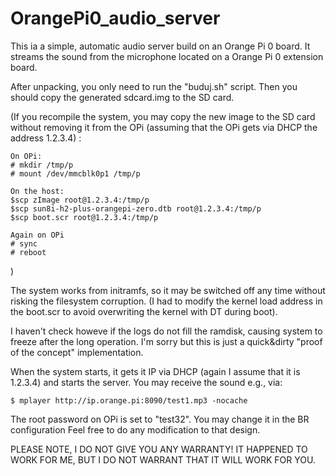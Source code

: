 # OrangePi0_audio_server

This ia a simple, automatic audio server build on an Orange Pi 0 board.
It streams the sound from the microphone located on a Orange Pi 0 
extension board.

After unpacking, you only need to run the "buduj.sh" script.
Then you should copy the generated sdcard.img to the SD card.

(If you recompile the system, you may copy the new image to the
SD card without removing it from the OPi (assuming that the OPi gets
via DHCP the address 1.2.3.4) :

    On OPi:
    # mkdir /tmp/p
    # mount /dev/mmcblk0p1 /tmp/p
    
    On the host:
    $scp zImage root@1.2.3.4:/tmp/p
    $scp sun8i-h2-plus-orangepi-zero.dtb root@1.2.3.4:/tmp/p
    $scp boot.scr root@1.2.3.4:/tmp/p
    
    Again on OPi
    # sync
    # reboot
)

The system works from initramfs, so it may be switched off any time 
without risking the filesystem corruption.
(I had to modify the kernel load address in the boot.scr to avoid
overwriting the kernel with DT during boot).

I haven't check howeve if the logs do not fill the ramdisk, causing system to freeze
after the long operation.
I'm sorry but this is just a quick&dirty "proof of the concept" implementation.

When the system starts, it gets it IP via DHCP (again I assume that it is 1.2.3.4)
and starts the server. You may receive the sound e.g., via:

    $ mplayer http://ip.orange.pi:8090/test1.mp3 -nocache

The root password on OPi is set to "test32". You may change it in the BR
configuration
Feel free to do any modification to that design.

PLEASE NOTE, I DO NOT GIVE YOU ANY WARRANTY! IT HAPPENED TO WORK FOR ME, BUT 
I DO NOT WARRANT THAT IT WILL WORK FOR YOU.
